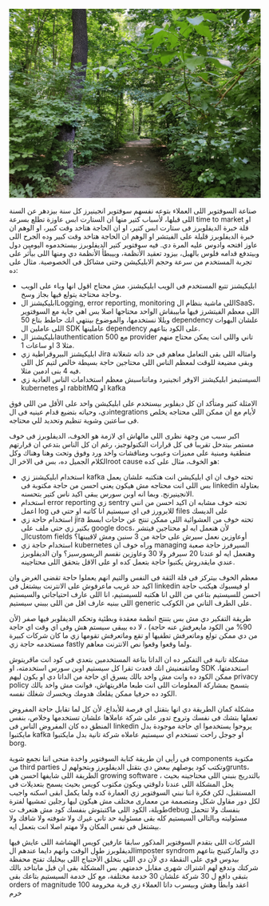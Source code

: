 ![](/public/IMG_20210605_125650.webp)

صناعة السوفتوير اللى العملاء بتوعه نفسهم سوفتوير انجينيرز كل سنة بيزدهر عن السنة اللى قبلها، لأسباب كتير منها ان الستارت ابس عاوزة تطلع بسرعة time to market او قلة خبرة الديفلوبرز فى ستارت ابس كتير، او ان الحاجة هتاخد وقت كبير، او الوهم ان خبرة الديفلوبرز قليلة على الفيتشر او الوهم ان الحاجة هتاخد وقت كبير وده الجرح اللى عاوز افتحه وادوس عليه المرة دي.
فيه سوفتوير كتير الديفلوبرز بيستخدموه اليومين دول وبيتدفع قدامه فلوس بالهبل، بيزود تعقيد الأنظمة، وبيبطأ الأنظمة دي ومنها اللى بيأثر على تجربة المستخدم من سرعة وحجم الابليكيشن وحتى مشاكل فى الخصوصية.
مثال على ده:

- ابليكيشنز تتبع المستخدم فى الويب ابليكيشنز، مش محتاج اقول انها وباء على الويب وحاجة محتاجة يتولع فيها بجاز وسخ.
- ابليكيشنز الLogging, error reporting, monitoring اللى ماشية بنظام الSaaS، اللى معظم الفيتشرز فيها مابيبقاش الواحد محتاجها اصلا بس اهي جاية مع السوفتوير ويللا نستخدمها، والموضوع بينتهي انك حاطط بتاع 50 dependency علشان البهوات اللى عاملين ال SDK عاملينها dependency على الكود بتاعهم.
- ابليكيشنز الauthentication مع 500 provider تاني واللى انت يمكن محتاج منهم مثلا 3 او ساعات 1.
- ابليكيشنز البيروقراطية زي Jira وامثاله اللى بقى التعامل معاهم فى حد ذاته شغلانة وبقى مضيعة للوقت لمعظم الناس اللى محتاجين حاجة بسيطة خالص لتيم كل اللى فيه 4 بنى ادمين مثلا.
- السيستيمز ابليكيشنز الاوفر انجينيرد وماتناسبش معظم استخدامات الناس العادية زي kubernetes او rabbitMQ او kafka

الامثلة كتير ومتأكد ان كل ديفلوبر بيستخدم على ابليكيشن واحد على الأقل من اللى فوق دي، وحياته بتضيع قدام عينيه فى الintegrations لأيام مع ان ممكن اللى محتاجه يخلص فى ساعتين وشوية تنظيم وتحديد للي محتاجه.

اكبر سبب من وجهة نظرى اللى مالهاش اي لازمة هو الخوف، الديفلوبرز فى خوف مستمر بيتدخل تقريبا فى كل قرارات التكنولوجيز، رغم ان كل الناس بتدعي ان قرارتهم منطقية ومبنية على مميزات وعيوب ومناقشات واخد ورد وفوق وتحت وهنا وهناك وكل الكلام الجميل ده، بس فى الاخر الroot cause هو الخوف، مثال على كده:

- استخدام ابليكيشنز زي kafka تحته خوف ان اي ابليكيشن انت هتكتبه علشان يعمل بس اللى انت محتاجه مش هيكون يعني احسن من حاجة مكتوبة فى linkedin بعتاولة الانجينيرنج. وبما انه اوبن سورس يبقى اكيد ناس كتير بتحسنه.
- استخدام error reporting زي sentry تحته خوف مشابه ان اكيد احسن من انني اعمل log للايرورز فى اي سيستيم انا كاتبه او حتي فى files على الديسك
- استخدام حاجة زي jira تحته خوف من العشوائية اللى ممكن تنتج عن حاجات ابسط بكتير زي حتى ملف على google docs، لأن هنعمل ايه لو محتاجين فيتشر الcustom fields أوعاوزين نعمل سيرش على  حاجة من 3 سنين ومش لاقيينها؟
- استخدام حاجة زي kubernetes وراه خوف ان managing السيرفرز حاجة صعبة وهنعمل ايه لو عندنا 20 سيرفر ولا 30 وعاوزين نقسم الريسورسيز؟ وان الديفلوبرز عندي مايقدروش يكتبوا حاجة بتعمل كده او على الاقل بتحقق اللى محتاجينه.

معظم الخوف بيتركز فى قلة الثقة فى النفس والتيم انهم يعملوا حاجة تقضى الغرض وان اكيد حد غريب ماعرفوش على الانترنت بيشتغل فى linkedin او فيسبوك هيكتب حاجة احسن للسيستيم بتاعي من اللى انا هكتبه للسيستيم، انا اللى عارف احتياجاتي والسيستيم اللى ببنيه عارف اقل من اللى بيبني سيستيم generic على الطرف التاني من الكوكب.

طريقة التفكير دي مش بس بتنتج انظمة معقدة وبطئية وتحكم الديفلوبر فيها صفر (لأن 90% من الكود مايعرفش عنه حاجة) ، لا ده بيبقى سيستم هش وفى اي وقت اي حاجة من دي ممكن تولع وماتعرفش تطفيها او تقع وماتعرفش تقومها زي ما كان شركات كبيرة مستخدمه حاجة زي fastly ولما وقعوا وقعوا نص الانترنت معاهم.

مشكلة تانية فى التفكير ده ان الداتا بتاعة المستخدمين بتعدي فى كود انت ماقريتوش وماتقنعنيش انك قعدت تقرا كل سيستيم اوبن سورس استخدمته، او SDK استخدمتها، ممكن الكود ده وانت مش واخد بالك يسرق اي حاجة من الداتا دي او يكون ليهم privacy policy بتسمح بمشاركة المعلومات اللى انت طبعا ماقريتهاش، فوانت مش واخد بالك الكود ده حرفيا ممكن يقلعك هدومك ويخسرك شغلك نفسه.

مشكلة كمان الطريقة دي انها بتقتل اي فرصة للأبداع، لأن كل لما تقابل حاجة المفروض تعملها بتشك فى نفسك وتروح تدور على شركة عاملاها علشان تستخدمها وخلاص، بنفس المنطق ده كان المفروض الناس فى linkedin يروحوا يستخدموا اي حاجة موجودة بدل مايكتبوا kafka او جوجل راحت تستخدم اي سيستيم عاملاه شركة تانية بدل مايكتبوا borg.

فى رأيى ان طريقة كتابة السوفتوير واخدة منحى اننا نجمع شوية components مكتوبة من third parties وتكتب كود يوصلهم ببعض دي بتقتل الديفلوبرز وبتحولهم لgrunts، الطريقة اللى شايفها احسن هي growing software ، بالتدريج بنبني اللى محتاجينه بحيث يحل المشكلة اللى عندنا دلوقتي ويكون مكتوب كويس بحيث يسمح بتعديلات فى المستقبل، لكن فكرة اننا نبني السوفتوير زي العمارة كده ولما يكمل ابقى اسكنه واجيب لكل دور مقاول شكل ومتصممة من معمارى مختلف مش هيكون ليها رجلين تمشيها لفترة طويلة، الكود اللى ماكتبتوش بنفسك كود مش هتعرف تdebug بنفسك ولا تتحمل مسئوليته وبالتالى السيستيم كله بقى مسئولية حد تاني غيرك ولا شوفته ولا شافك ولا بيشتغل فى نفس المكان ولا مهتم اصلا انت بتعمل ايه.

الشركات اللى بتقدم السوفتوير المذكور سابقا عارفين كويس الهشاشة اللى عايش فيها الديفلوبرز طول الوقت وانهم دايما عندهم الimposter syndrom دي والماركتينج بتاعهم بيدوس قوي على النقطة دي لأن دي اللى بتخلق الأحتياج اللى بيخليك تفتح محفظة شركتك وتدفع لهم اشتراك شهرى مقابل خدمتهم. بس المشكلة بقى ان قبل مابتاخد بالك بتبقى دافع ل 30 شركة علشان 30 خدمة مختلفة، مع كل خدمة السيستيم بتاعك بقى orders of magnitude اعقد وابطأ وهش وبيسرب داتا العملاء زي قربة مخرومة 100 خرم
